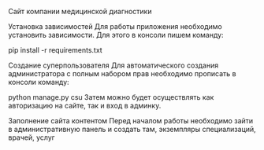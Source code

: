 Сайт компании медицинской диагностики

Установка зависимостей
Для работы приложения необходимо установить зависимости. Для этого в консоли пишем команду:

pip install -r requirements.txt

Создание суперпользователя
Для автоматического создания администратора с полным набором прав необходимо прописать в консоли команду:

python manage.py csu
Затем можно будет осуществлять как авторизацию на сайте, так и вход в админку.

Заполнение сайта контентом
Перед началом работы необходимо зайти в административную панель и создать там, экземпляры специализаций, врачей, услуг
